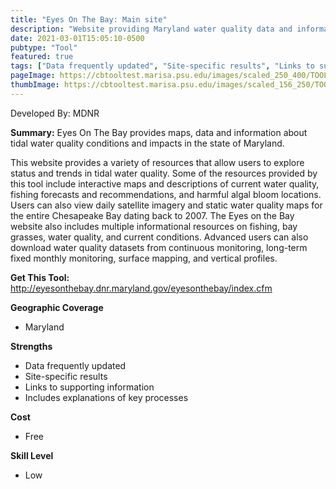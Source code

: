 ```yaml
---
title: "Eyes On The Bay: Main site"
description: "Website providing Maryland water quality data and information"
date: 2021-03-01T15:05:10-0500
pubtype: "Tool"
featured: true
tags: ["Data frequently updated", "Site-specific results", "Links to supporting information ", "Includes explanations of key processes"]
pageImage: https://cbtooltest.marisa.psu.edu/images/scaled_250_400/TOOLID_32.0_ScreenCapture-1.png
thumbImage: https://cbtooltest.marisa.psu.edu/images/scaled_156_250/TOOLID_32.0_ScreenCapture-1.png
---
```

Developed By: MDNR

**Summary:** Eyes On The Bay provides maps, data and information about tidal water quality conditions and impacts in the state of Maryland. 

This website provides a variety of resources that allow users to explore status and trends in tidal water quality. Some of the resources provided by this tool include interactive maps and descriptions of current water quality, fishing forecasts and recommendations, and harmful algal bloom locations. Users can also view daily satellite imagery and static water quality maps for the entire Chesapeake Bay dating back to 2007. The Eyes on the Bay website also includes multiple informational resources on fishing, bay grasses, water quality, and current conditions. Advanced users can also download water quality datasets from continuous monitoring, long-term fixed monthly monitoring, surface mapping, and vertical profiles.

__**Get This Tool:**__ http://eyesonthebay.dnr.maryland.gov/eyesonthebay/index.cfm

__**Geographic Coverage**__
- Maryland

__**Strengths**__
-  Data frequently updated
-  Site-specific results
-  Links to supporting information 
-  Includes explanations of key processes

__**Cost**__
- Free

__**Skill Level**__
- Low
